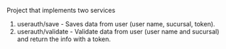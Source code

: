 Project that implements two services

1. userauth/save - Saves data from user (user name, sucursal, token).
2. userauth/validate - Validate data from user (user name and sucursal) and return the info with a token.
